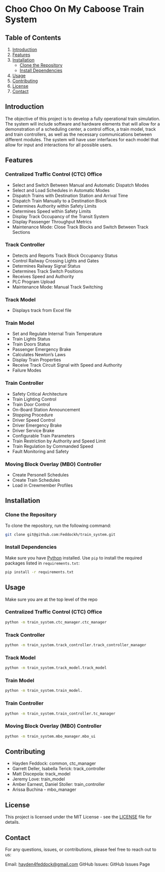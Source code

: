 # Choo Choo On My Caboose Train System

## Table of Contents
1. [Introduction](#introduction)
2. [Features](#features)
3. [Installation](#installation)
    - [Clone the Repository](#clone-the-repository)
    - [Install Dependencies](#install-dependencies)
4. [Usage](#usage)
5. [Contributing](#contributing)
6. [License](#license)
7. [Contact](#contact)

## Introduction
The objective of this project is to develop a fully operational train simulation. The system will include software and hardware elements that will allow for a demonstration of a scheduling center, a control office, a train model, track and train controllers, as well as the necessary communications between different modules. The system will have user interfaces for each model that allow for input and interactions for all possible users.

## Features

### Centralized Traffic Control (CTC) Office
- Select and Switch Between Manual and Automatic Dispatch Modes
- Select and Load Schedules in Automatic Modes
- Dispatch Trains with Destination Station and Arrival Time
- Dispatch Train Manually to a Destination Block
- Determines Authority within Safety Limits
- Determines Speed within Safety Limits
- Display Track Occupancy of the Transit System
- Display Passenger Throughput Metrics
- Maintenance Mode: Close Track Blocks and Switch Between Track Sections

### Track Controller
- Detects and Reports Track Block Occupancy Status
- Control Railway Crossing Lights and Gates
- Determines Railway Signal Status
- Determines Track Switch Positions
- Receives Speed and Authority
- PLC Program Upload
- Maintenance Mode: Manual Track Switching

### Track Model
- Displays track from Excel file

### Train Model
- Set and Regulate Internal Train Temperature
- Train Lights Status
- Train Doors Status
- Passenger Emergency Brake
- Calculates Newton’s Laws
- Display Train Properties
- Receive Track Circuit Signal with Speed and Authority
- Failure Modes

### Train Controller
- Safety Critical Architecture
- Train Lighting Control
- Train Door Control
- On-Board Station Announcement 
- Stopping Procedure
- Driver Speed Control
- Driver Emergency Brake
- Driver Service Brake
- Configurable Train Parameters
- Train Restriction by Authority and Speed Limit
- Train Regulation by Commanded Speed
- Fault Monitoring and Safety

### Moving Block Overlay (MBO) Controller
- Create Personell Schedules
- Create Train Schedules
- Load in Crewmember Profiles

## Installation

### Clone the Repository
To clone the repository, run the following command:

```bash
git clone git@github.com:Feddockh/train_system.git
```

### Install Dependencies
Make sure you have [Python](https://www.python.org/) installed. Use `pip` to install the required packages listed in `requirements.txt`:

```bash
pip install -r requirements.txt
```

## Usage
Make sure you are at the top level of the repo

### Centralized Traffic Control (CTC) Office
```bash
python -m train_system.ctc_manager.ctc_manager
```

### Track Controller
```bash
python -m train_system.track_controller.track_controller_manager
```

### Track Model
```bash
python -m train_system.track_model.track_model
```

### Train Model
```bash
python -m train_system.train_model.
```

### Train Controller
```bash
python -m train_system.train_controller.tc_manager
```

### Moving Block Overlay (MBO) Controller
```bash
python -m train_system.mbo_manager.mbo_ui
```

## Contributing
- Hayden Feddock: common, ctc_manager
- Garrett Deller, Isabella Terick: track_controller
- Matt Discepola: track_model
- Jeremy Love: train_model
- Amber Earnest, Daniel Stoller: train_controller
- Arissa Buchina - mbo_manager

## License
This project is licensed under the MIT License - see the [LICENSE](LICENSE) file for details.

## Contact
For any questions, issues, or contributions, please feel free to reach out to us:

Email: hayden4feddock@gmail.com
GitHub Issues: GitHub Issues Page
